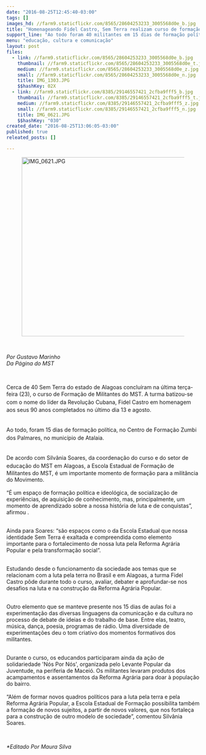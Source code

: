 ```yaml
---
date: "2016-08-25T12:45:40-03:00"
tags: []
images_hd: //farm9.staticflickr.com/8565/28604253233_3005568d0e_b.jpg
title: "Homenageando Fidel Castro, Sem Terra realizam curso de formação em Alagoas"
support_line: "Ao todo foram 40 militantes em 15 dias de formação política e social "
menu: "educação, cultura e comunicação"
layout: post
files:
  - link: //farm9.staticflickr.com/8565/28604253233_3005568d0e_b.jpg
    thumbnail: //farm9.staticflickr.com/8565/28604253233_3005568d0e_t.jpg
    medium: //farm9.staticflickr.com/8565/28604253233_3005568d0e_z.jpg
    small: //farm9.staticflickr.com/8565/28604253233_3005568d0e_n.jpg
    title: IMG_1303.JPG
    $$hashKey: 02X
  - link: //farm9.staticflickr.com/8385/29146557421_2cfba9fff5_b.jpg
    thumbnail: //farm9.staticflickr.com/8385/29146557421_2cfba9fff5_t.jpg
    medium: //farm9.staticflickr.com/8385/29146557421_2cfba9fff5_z.jpg
    small: //farm9.staticflickr.com/8385/29146557421_2cfba9fff5_n.jpg
    title: IMG_0621.JPG
    $$hashKey: "030"
created_date: "2016-08-25T13:06:05-03:00"
published: true
releated_posts: []

---
```

<figure class="image"><img alt="IMG_0621.JPG" height="467" src="//farm9.staticflickr.com/8385/29146557421_2cfba9fff5_b.jpg" width="700" />
<figcaption></figcaption>
</figure>

<p>&nbsp;</p>

<p><em>Por Gustavo Marinho<br />
Da P&aacute;gina do MST</em></p>

<p>&nbsp;</p>

<p>Cerca de 40 Sem Terra do estado de Alagoas conclu&iacute;ram na &uacute;ltima ter&ccedil;a-feira (23), o curso de&nbsp;<span style="line-height: 20.8px;">Forma&ccedil;&atilde;o de Militantes do MST. A turma&nbsp;batizou-se com o nome do l&iacute;der da Revolu&ccedil;&atilde;o Cubana, Fidel Castro em homenagem aos seus 90 anos completados no &uacute;ltimo dia 13 e agosto.&nbsp;</span></p>

<p><br />
Ao todo, foram 15 dias de forma&ccedil;&atilde;o pol&iacute;tica, <span style="line-height: 20.8px;">no Centro de Forma&ccedil;&atilde;o Zumbi dos Palmares, no munic&iacute;pio de Atalaia.</span>&nbsp;</p>

<p><br />
De acordo com Silv&acirc;nia Soares, da coordena&ccedil;&atilde;o do curso e do<span style="line-height: 20.8px;">&nbsp;setor de educa&ccedil;&atilde;o do MST em Alagoas</span>, a Escola Estadual de Forma&ccedil;&atilde;o de Militantes do MST,&nbsp;&eacute; um importante momento de forma&ccedil;&atilde;o para a milit&acirc;ncia do Movimento.<br />
<br />
&ldquo;&Eacute; um espa&ccedil;o de forma&ccedil;&atilde;o pol&iacute;tica e ideol&oacute;gica, de socializa&ccedil;&atilde;o de experi&ecirc;ncias, de aquisi&ccedil;&atilde;o de conhecimento, mas, principalmente, um momento de aprendizado sobre a nossa hist&oacute;ria de luta e de conquistas&rdquo;, afirmou .</p>

<p><br />
Ainda para Soares:&nbsp;&ldquo;s&atilde;o espa&ccedil;os como o da Escola Estadual que nossa identidade Sem Terra &eacute; exaltada e compreendida como elemento importante para o fortalecimento de nossa luta pela Reforma Agr&aacute;ria Popular e pela transforma&ccedil;&atilde;o social&rdquo;.</p>

<p><br />
Estudando desde o funcionamento da sociedade aos temas que se relacionam com a&nbsp;luta pela terra no Brasil e em Alagoas, a turma Fidel Castro p&ocirc;de durante todo o curso, avaliar, debater e aprofundar-se nos desafios na luta e na constru&ccedil;&atilde;o da Reforma Agr&aacute;ria Popular.</p>

<p><br />
Outro elemento que se manteve&nbsp;presente nos 15 dias de aulas&nbsp;foi a experimenta&ccedil;&atilde;o das diversas linguagens da comunica&ccedil;&atilde;o e da cultura no processo de debate de ideias e do trabalho de base. Entre elas, teatro, m&uacute;sica, dan&ccedil;a, poesia, programas de r&aacute;dio.&nbsp;Uma diversidade de experimenta&ccedil;&otilde;es deu o tom criativo dos momentos formativos dos militantes.</p>

<p><br />
Durante o curso, os educandos participaram ainda da a&ccedil;&atilde;o de solidariedade &#39;N&oacute;s Por N&oacute;s&#39;, organizada pelo Levante Popular da Juventude, na periferia de Macei&oacute;. Os militantes&nbsp;levaram produtos dos acampamentos e assentamentos da Reforma Agr&aacute;ria para doar &agrave; popula&ccedil;&atilde;o do bairro.<br />
<br />
&ldquo;Al&eacute;m de formar novos quadros pol&iacute;ticos para a luta pela terra e pela Reforma Agr&aacute;ria Popular, a Escola Estadual de Forma&ccedil;&atilde;o possibilita tamb&eacute;m a forma&ccedil;&atilde;o de novos sujeitos, a partir de novos valores, que nos fortale&ccedil;a para a constru&ccedil;&atilde;o de outro modelo de sociedade&rdquo;, comentou Silv&acirc;nia Soares.</p>

<p>&nbsp;</p>

<p><em>*Editado Por Maura Silva&nbsp;</em></p>

